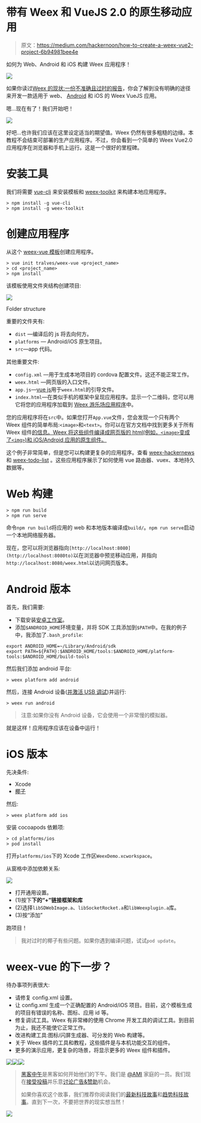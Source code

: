 # 带有 Weex 和 VueJS 2.0 的原生移动应用

> 原文：<https://medium.com/hackernoon/how-to-create-a-weex-vue2-project-6b94981bee4e>

如何为 Web、Android 和 iOS 构建 Weex 应用程序！

![](img/207209154fa3ba6dadd2de7ae482bb9f.png)

如果你读过[Weex 的现状:一份不准确且过时的报告](/@tiagoreisalves/the-state-of-weex-an-inaccurate-and-outdated-report-fae2c6e5fc2e)，你会了解到没有明确的途径来开发一款适用于 web、 [Android](https://hackernoon.com/tagged/android) 和 iOS 的 Weex VueJS 应用。

嗯…现在有了！我们开始吧！

![](img/05bdc6ee3658354bb7c897c128eacf01.png)

好吧…也许我们应该在这里设定适当的期望值。Weex 仍然有很多粗糙的边缘。本教程不会结束可部署的生产应用程序。不过，你会看到一个简单的 Weex Vue2.0 应用程序在浏览器和手机上运行。这是一个很好的里程碑。

# 安装工具

我们将需要 [vue-cli](https://github.com/vuejs/vue-cli) 来安装模板和 [weex-toolkit](https://github.com/weexteam/weex-toolkit) 来构建本地应用程序。

```
> npm install -g vue-cli
> npm install -g weex-toolkit
```

# 创建应用程序

从这个 [weex-vue 模板](https://github.com/tralves/weex-vue)创建应用程序。

```
> vue init tralves/weex-vue <project_name>
> cd <project_name>
> npm install
```

该模板使用文件夹结构创建项目:

![](img/2428ce440c72dc4e71e5b15179cb87d0.png)

Folder structure

重要的文件夹有:

*   `dist` —编译后的 js 将去向何方。
*   `platforms` — Android/iOS 原生项目。
*   `src`—app 代码。

其他重要文件:

*   `config.xml` —用于生成本地项目的 cordova 配置文件。这还不能正常工作。
*   `weex.html` —网页版的入口文件。
*   `app.js`—[vue js](https://hackernoon.com/tagged/vuejs)用于`weex.html`的引导文件。
*   `index.html`—在类似手机的框架中呈现应用程序。显示一个二维码，您可以用它将您的应用程序加载到 [Weex 游乐场应用程序](https://weex.apache.org/playground.html)中。

您的应用程序将在`src`中。如果您打开`App.vue`文件，您会发现一个只有两个 Weex 组件的简单布局:`<image>`和`<text>`。你可以在官方文档中找到更多关于所有 Weex 组件[的信息。Weex 将这些组件编译成网页版的 html(例如，`<image>`变成了`<img>`)和 iOS/Android 应用的原生组件。](https://weex.apache.org/references/components/index.html)

这个例子非常简单，但是您可以构建更复杂的应用程序。查看 [weex-hackernews](https://github.com/weexteam/weex-hackernews) 和 [weex-todo-list](https://github.com/tralves/weex-todo-list) 。这些应用程序展示了如何使用 vue 路由器、vuex、本地持久数据等。

# Web 构建

```
> npm run build
> npm run serve
```

命令`npm run build`将应用的 web 和本地版本编译成`build/`。`npm run serve`启动一个本地网络服务器。

现在，您可以将浏览器指向`[http://localhost:8080](http://localhost:8080to)`以在浏览器中预览移动应用，并指向`http://localhost:8080/weex.html`以访问网页版本。

# Android 版本

首先，我们需要:

*   下载安装[安卓工作室](https://www.google.com.br/url?sa=t&rct=j&q=&esrc=s&source=web&cd=1&cad=rja&uact=8&ved=0ahUKEwiO97vWqZjTAhWGEJAKHWL4AwEQFggiMAA&url=https%3A%2F%2Fdeveloper.android.com%2Fstudio%2Findex.html&usg=AFQjCNFxiiJ5jw3OprFf7ya-IJj9GFv2Eg&sig2=69T1Hl64JW95-mSaCQIF7w)。
*   添加`$ANDROID_HOME`环境变量，并将 SDK 工具添加到`$PATH`中。在我的例子中，我添加了`.bash_profile`:

```
export ANDROID_HOME=~/Library/Android/sdk
export PATH=${PATH}:$ANDROID_HOME/tools:$ANDROID_HOME/platform-tools:$ANDROID_HOME/build-tools
```

然后我们添加 android 平台:

```
> weex platform add android
```

然后，连接 Android 设备([并激活 USB 调试](https://www.howtogeek.com/129728/how-to-access-the-developer-options-menu-and-enable-usb-debugging-on-android-4.2/))并运行:

```
> weex run android
```

> 注意:如果你没有 Android 设备，它会使用一个非常慢的模拟器。

就是这样！应用程序应该在设备中运行！

# iOS 版本

先决条件:

*   Xcode
*   [椰子](https://cocoapods.org/)

然后:

```
> weex platform add ios
```

安装 cocoapods 依赖项:

```
> cd platforms/ios
> pod install
```

打开`platforms/ios`下的 Xcode 工作区`WeexDemo.xcworkspace`。

从窗格中添加依赖关系:

![](img/fcabd368f9fd80a884de18f492a285a4.png)

*   打开通用设置。
*   (1)按下**下的“+”链接框架和库**
*   (2)选择`libSDWebImage.a`、`libSocketRocket.a`和`libWeexplugin.a`库。
*   (3)按“添加”

跑项目！

> 我对过时的椰子有些问题。如果你遇到编译问题，试试`pod update`。

# weex-vue 的下一步？

待办事项列表很大:

*   请修复 config.xml 设置。
*   让 config.xml 生成一个正确配置的 Android/iOS 项目。目前，这个模板生成的项目有错误的名称、图标、应用 id 等。
*   修复调试工具。Weex 有非常棒的使用 Chrome 开发工具的调试工具。到目前为止，我还不能使它正常工作。
*   改进构建工具:图标/闪屏生成器、可分发的 Web 构建等。
*   关于 Weex 插件的工具和教程，这些插件是与本机功能交互的组件。
*   更多的演示应用，更复杂的场景，将显示更多的 Weex 组件和插件。

[![](img/50ef4044ecd4e250b5d50f368b775d38.png)](http://bit.ly/HackernoonFB)[![](img/979d9a46439d5aebbdcdca574e21dc81.png)](https://goo.gl/k7XYbx)[![](img/2930ba6bd2c12218fdbbf7e02c8746ff.png)](https://goo.gl/4ofytp)

> [黑客中午](http://bit.ly/Hackernoon)是黑客如何开始他们的下午。我们是 [@AMI](http://bit.ly/atAMIatAMI) 家庭的一员。我们现在[接受投稿](http://bit.ly/hackernoonsubmission)并乐意[讨论广告&赞助](mailto:partners@amipublications.com)机会。
> 
> 如果你喜欢这个故事，我们推荐你阅读我们的[最新科技故事](http://bit.ly/hackernoonlatestt)和[趋势科技故事](https://hackernoon.com/trending)。直到下一次，不要把世界的现实想当然！

![](img/be0ca55ba73a573dce11effb2ee80d56.png)